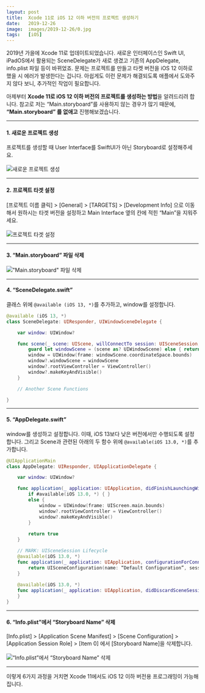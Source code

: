 ```yaml
---
layout: post
title:  Xcode 11로 iOS 12 이하 버전의 프로젝트 생성하기
date:   2019-12-26
image:  images/2019-12-26/0.jpg
tags:   [iOS]
---
```


2019년 가을에 Xcode 11로 업데이트되었습니다. 새로운 인터페이스인 Swift UI, iPadOS에서 활용되는 SceneDelegate가 새로 생겼고 기존의 AppDelegate, info.plist 파일 등이 바뀌었죠. 문제는 프로젝트를 만들고 타켓 버전을  iOS 12 이하로 했을 시 에러가 발생한다는 겁니다. 아쉽게도 이런 문제가 해결되도록 애플에서 도와주지 않다 보니, 추가적인 작업이 필요합니다. 

아제부터 **Xcode 11로 iOS 12 이하 버전의 프로젝트를 생성하는 방법**을 알려드리려 합니다. 참고로 저는 “Main.storyboard”를 사용하지 않는 경우가 많기 때문에, **“Main.storyboard” 를 없애고** 진행해보겠습니다.  

---

#### 1. 새로운 프로젝트 생성
프로젝트를 생성할 때 User Interface를 SwiftUI가 아닌 Storyboard로 설정해주세요.<br><br>
![새로운 프로젝트 생성]({{site.baseurl}}/images/2019-12-26/1.png)

---

#### 2. 프로젝트 타겟 설정
[프로젝트 이름 클릭] > [General] > [TARGETS] > [Development Info] 으로 이동해서 원하시는 타겟 버전을 설정하고 Main Interface 옆의 칸에 적힌 “Main”을 지워주세요.<br><br>
![프로젝트 타겟 설정]({{site.baseurl}}/images/2019-12-26/2.png)

---

#### 3. **“Main.storyboard” 파일 삭제**  
!["Main.storyboard" 파일 삭제]({{site.baseurl}}/images/2019-12-26/3.png)

---

#### 4. “SceneDelegate.swift”
클래스 위에 `@available (iOS 13, *)`를 추가하고, window를 설정합니다.<br>
~~~ swift
@available (iOS 13, *)
class SceneDelegate: UIResponder, UIWindowSceneDelegate {

    var window: UIWindow?

    func scene(_ scene: UIScene, willConnectTo session: UISceneSession, options connectionOptions: UIScene.ConnectionOptions) {
        guard let windowScene = (scene as? UIWindowScene) else { return }
        window = UIWindow(frame: windowScene.coordinateSpace.bounds)
        window?.windowScene = windowScene
        window?.rootViewController = ViewController()
        window?.makeKeyAndVisible()
    }

    // Another Scene Functions

}
~~~

---

#### 5. “AppDelegate.swift”
window를 생성하고 설정합니다. 이때, iOS 13보다 낮은 버전에서만 수행되도록 설정합니다. 그리고 Scene과 관련된 아래의 두 함수 위에  `@available(iOS 13.0, *)`를 추가합니다.<br>
~~~ swift
@UIApplicationMain
class AppDelegate: UIResponder, UIApplicationDelegate {

    var window: UIWindow?

    func application(_ application: UIApplication, didFinishLaunchingWithOptions launchOptions: [UIApplication.LaunchOptionsKey: Any]?) -> Bool {
        if #available(iOS 13.0, *) { }
        else {
            window = UIWindow(frame: UIScreen.main.bounds)
            window?.rootViewController = ViewController()
            window?.makeKeyAndVisible()
        }
        
        return true
    }

    // MARK: UISceneSession Lifecycle
    @available(iOS 13.0, *)
    func application(_ application: UIApplication, configurationForConnecting connectingSceneSession: UISceneSession, options: UIScene.ConnectionOptions) -> UISceneConfiguration {
        return UISceneConfiguration(name: “Default Configuration”, sessionRole: connectingSceneSession.role)
    }
    
    @available(iOS 13.0, *)
    func application(_ application: UIApplication, didDiscardSceneSessions sceneSessions: Set<UISceneSession>) {
    }
}
~~~ 

---

#### 6. “Info.plist”에서 “Storyboard Name” 삭제
[Info.plist] > [Application Scene Manifest] > [Scene Configuration] > [Application Session Role] > [Item 0] 에서 [Storyboard Name]을 삭제합니다.<br><br>
![“Info.plist”에서 “Storyboard Name” 삭제]({{site.baseurl}}/images/2019-12-26/4.png)

---

이렇게 6가지 과정을 거치면 Xcode 11에서도 iOS 12 이하 버전용 프로그래밍이 가능해집니다.

